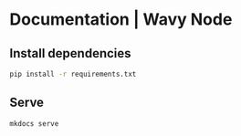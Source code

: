 # Documentation | Wavy Node

## Install dependencies
```bash
pip install -r requirements.txt
```

## Serve
```bash
mkdocs serve
```
